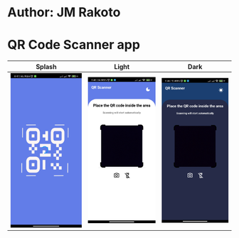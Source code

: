 # Author: JM Rakoto

# QR Code Scanner app

| Splash                              | Light                             | Dark                            |
| ----------------------------------- | --------------------------------- | ------------------------------- |
| ![Splash](assets/images/splash.jpg) | ![light](assets/images/light.jpg) | ![dark](assets/images/dark.jpg) |
